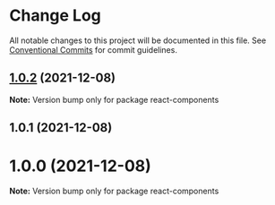 # Change Log

All notable changes to this project will be documented in this file.
See [Conventional Commits](https://conventionalcommits.org) for commit guidelines.

## [1.0.2](https://github.com/gabrielcaiana/monorepo-lerna/compare/react-components@1.0.1...react-components@1.0.2) (2021-12-08)

**Note:** Version bump only for package react-components





## 1.0.1 (2021-12-08)



# 1.0.0 (2021-12-08)

**Note:** Version bump only for package react-components
